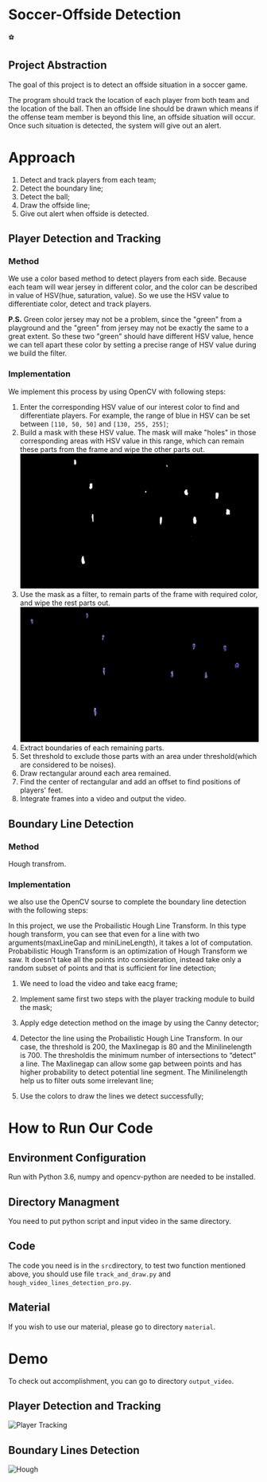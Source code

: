 # Soccer-Offside Detection
:soccer:

## Project Abstraction
The goal of this project is to detect an offside situation in a soccer game. 

The program should track the location of each player from both team and the location of the ball. Then an offside line should be drawn which means if the offense team member is beyond this line, an offside situation will occur. Once such situation is detected, the system will give out an alert.

# Approach
1. Detect and track players from each team;
2. Detect the boundary line;
3. Detect the ball;
4. Draw the offside line;
5. Give out alert when offside is detected.

## Player Detection and Tracking
### Method
We use a color based method to detect players from each side. Because each team will wear jersey in different color, and the color can be described in value of HSV(hue, saturation, value). So we use the HSV value to differentiate color, detect and track players.

**P.S.** Green color jersey may not be a problem, since the "green" from a playground and the "green" from jersey may not be exactly the same to a great extent. So these two "green" should have different HSV value, hence we can tell apart these color by setting a precise range of HSV value during we build the filter.

### Implementation
We implement this process by using OpenCV with following steps:

1. Enter the corresponding HSV value of our interest color to find and differentiate players. For example, the range of blue in HSV can be set between ```[110, 50, 50]``` and ```[130, 255, 255]```;
2. Build a mask with these HSV value. The mask will make "holes" in those corresponding areas with HSV value in this range, which can remain these parts from the frame and wipe the other parts out.
![Mask](/gif/Mask.gif)
3. Use the mask as a filter, to remain parts of the frame with required color, and wipe the rest parts out.
![Res](/gif/Res.gif)
4. Extract boundaries of each remaining parts.
5. Set threshold to exclude those parts with an area under threshold(which are considered to be noises).
6. Draw rectangular around each area remained.
7. Find the center of rectangular and add an offset to find positions of players' feet.
8. Integrate frames into a video and output the video.

## Boundary Line Detection
### Method
Hough transfrom.
### Implementation
we also use the OpenCV sourse to complete the boundary line detection with the following steps:


In this project, we use the Probailistic Hough Line Transform. In this type hough transform, you can see that even for a line with two arguments(maxLineGap and miniLineLength), it takes a lot of computation. Probabilistic Hough Transform is an optimization of Hough Transform we saw. It doesn’t take all the points into consideration, instead take only a random subset of points and that is sufficient for line detection;
1. We need to load the video and take eacg frame;

2. Implement same first two steps with the player tracking module to build the mask;

3. Apply edge detection method on the image by using the Canny detector;

4. Detector the line using the Probailistic Hough Line Transform. In our case, the threshold is 200, the Maxlinegap is 80 and the Minilinelength is 700. The thresholdis the minimum number of intersections to “detect” a line. The  Maxlinegap can allow some gap between points and has higher probability to detect potential line segment. The Minilinelength help us to filter outs some irrelevant line;

5. Use the colors to draw the lines we detect successfully;

# How to Run Our Code
## Environment Configuration
Run with Python 3.6, numpy and opencv-python are needed to be installed.
## Directory Managment
You need to put python script and input video in the same directory.
## Code
The code you need is in the ```src```directory, to test two function mentioned above, you should use file ```track_and_draw.py``` and ```hough_video_lines_detection_pro.py```.
## Material
If you wish to use our material, please go to directory ```material```.

# Demo
To check out accomplishment, you can go to directory ```output_video```.
## Player Detection and Tracking
![Player Tracking](/gif/Player_Track.gif)
## Boundary Lines Detection
![Hough](/gif/Hough.gif)



